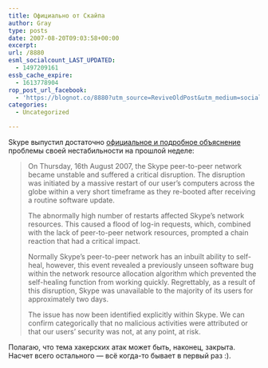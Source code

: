 ```yaml
---
title: Официально от Скайпа
author: Gray
type: posts
date: 2007-08-20T09:03:58+00:00
excerpt:
url: /8880
esml_socialcount_LAST_UPDATED:
  - 1497209161
essb_cache_expire:
  - 1613778904
rop_post_url_facebook:
  - 'https://blognot.co/8880?utm_source=ReviveOldPost&utm_medium=social&utm_campaign=ReviveOldPost'
categories:
  - Uncategorized

---
```








Skype выпустил достаточно <a href="http://heartbeat.skype.com/2007/08/what_happened_on_august_16.html" target="_blank">официальное и подробное объяснение</a> проблемы своей нестабильности на прошлой неделе:

> On Thursday, 16th August 2007, the Skype peer-to-peer network became unstable and suffered a critical disruption. The disruption was initiated by a massive restart of our user’s computers across the globe within a very short timeframe as they re-booted after receiving a routine software update.
> 
> The abnormally high number of restarts affected Skype’s network resources. This caused a flood of log-in requests, which, combined with the lack of peer-to-peer network resources, prompted a chain reaction that had a critical impact.
> 
> Normally Skype’s peer-to-peer network has an inbuilt ability to self-heal, however, this event revealed a previously unseen software bug within the network resource allocation algorithm which prevented the self-healing function from working quickly. Regrettably, as a result of this disruption, Skype was unavailable to the majority of its users for approximately two days.
> 
> The issue has now been identified explicitly within Skype. We can confirm categorically that no malicious activities were attributed or that our users’ security was not, at any point, at risk.

Полагаю, что тема хакерских атак может быть, наконец, закрыта. Насчет всего остального &#8212; всё когда-то бывает в первый раз :).